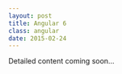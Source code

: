 ```yaml
---
layout: post
title: Angular 6
class: angular
date: 2015-02-24
---
```


Detailed content coming soon&hellip;
